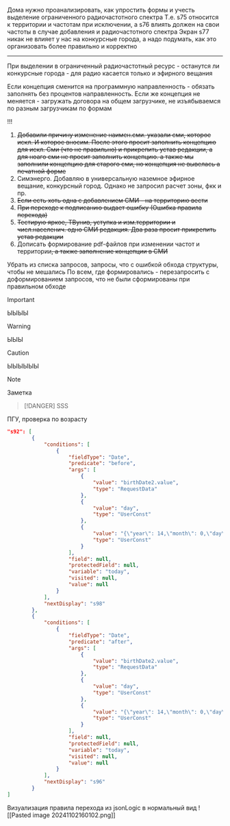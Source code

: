 Дома нужно проанализировать, как упростить формы и учесть выделение ограниченного радиочастотного спектра
Т.е. s75 относится к территории и частотам при исключении, а s76 влиять должен на свои частоты в случае добавления и радиочастотного спектра
Экран s77 никак не влияет у нас на конкурсные города, а надо подумать, как это организовать более правильно и корректно

---
При выделении в ограниченный радиочастотный ресурс - останутся ли конкурсные города - для радио касается только и эфирного вещания

Если концепция сменится на программную направленность - обязать заполнять без процентов направленность. Если же концепция не меняется - загружать договора на общем загрузчике, не изъябываемся по разным загрузчикам по формам

!!!
1) ~~Добавили причину изменение наимен.сми. указали сми, которое искл. И которое вносим. После этого просит заполнить  концепцию для искл. Сми (что не правильно) и прикрепить устав редакции, а для ноаго сми не просит заполнить концепцию. а также мы заполнили концепцию для старого сми, но концепция не вывелась а печатной форме~~
2) Симэнерго. Добавляю в универсальную наземное эфирное вещание, конкурсный город. Однако не запросил расчет зоны, фкк и пр.
3) ~~Если есть хоть одна с добавлением СМИ - на территорию вести~~
4) ~~При переходе к подписанию выдает ошибку (Ошибка правила перехода)~~
5) ~~Тестирую яркое, ТВунив, уступка и изм.территории и числ.населенич. одно СМИ редакция. Два раза просит прикрепить устав редакции~~
6) Дописать формирование pdf-файлов при изменении частот и территории~~, а также заполнение концепции в СМИ~~


Убрать из списка запросов, запросы, что с ошибкой обхода структуры, чтобы не мешались
По всем, где формировались - перезапросить с доформированием запросов, что не были сформированы при правильном обходе

> [!IMPORTANT]
> ЫЫЫЫ

> [!WARNING]
> ЫЫЫ

> [!Caution]
> ЫЫЫЫЫЫ

> [!NOTE]
> Заметка

> [!DANGER]
>SSS

ПГУ, проверка по возрасту
```json
"s92": [
        {
            "conditions": [
                {
                    "fieldType": "Date",
                    "predicate": "before",
                    "args": [
                        {
                            "value": "birthDate2.value",
                            "type": "RequestData"
                        },
                        {
                            "value": "day",
                            "type": "UserConst"
                        },
                        {
                            "value": "{\"year\": 14,\"month\": 0,\"day\": 0} ",
                            "type": "UserConst"
                        }
                    ],
                    "field": null,
                    "protectedField": null,
                    "variable": "today",
                    "visited": null,
                    "value": null
                }
            ],
            "nextDisplay": "s98"
        },
        {
            "conditions": [
                {
                    "fieldType": "Date",
                    "predicate": "after",
                    "args": [
                        {
                            "value": "birthDate2.value",
                            "type": "RequestData"
                        },
                        {
                            "value": "day",
                            "type": "UserConst"
                        },
                        {
                            "value": "{\"year\": 14,\"month\": 0,\"day\": 100} ",
                            "type": "UserConst"
                        }
                    ],
                    "field": null,
                    "protectedField": null,
                    "variable": "today",
                    "visited": null,
                    "value": null
                }
            ],
            "nextDisplay": "s96"
        }
]
```
Визуализация правила перехода из jsonLogic в нормальный вид
![[Pasted image 20241102160102.png]]